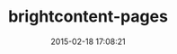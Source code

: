 ---
layout: post
title:  "brightcontent-pages"
repo:   "brightin/brightcontent"
date:   2015-02-18 17:08:21
gemurl: http://brightin.nl
---